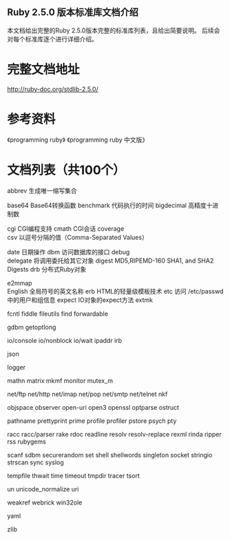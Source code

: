 Ruby 2.5.0 版本标准库文档介绍
------------------------------------------

本文档给出完整的Ruby 2.5.0版本完整的标准库列表，且给出简要说明。
后续会对每个标准库逐个进行详细介绍。

# 完整文档地址
http://ruby-doc.org/stdlib-2.5.0/

# 参考资料
《programming ruby》
《programming ruby 中文版》

# 文档列表（共100个）
abbrev     生成唯一缩写集合

base64     Base64转换函数
benchmark  代码执行的时间
bigdecimal 高精度十进制数

cgi        CGI编程支持
cmath      CGI会话
coverage   
csv        以逗号分隔的值（Comma-Separated Values）

date       日期操作
dbm        访问数据库的接口
debug      
delegate   将调用委托给其它对象
digest     MD5,RIPEMD-160 SHA1, and SHA2 Digests
drb        分布式Ruby对象

e2mmap     
English    全局符号的英文名称
erb        HTML的轻量级模板技术
etc        访问 /etc/passwd 中的用户和组信息
expect     IO对象的expect方法
extmk

fcntl
fiddle
fileutils
find
forwardable

gdbm
getoptlong

io/console
io/nonblock
io/wait
ipaddr
irb

json

logger

mathn
matrix
mkmf
monitor
mutex_m

net/ftp
net/http
net/imap
net/pop
net/smtp
net/telnet
nkf

objspace
observer
open-uri
open3
openssl
optparse
ostruct

pathname
prettyprint
prime
profile
profiler
pstore
psych
pty

racc
racc/parser
rake
rdoc
readline
resolv
resolv-replace
rexml
rinda
ripper
rss
rubygems

scanf
sdbm
securerandom
set
shell
shellwords
singleton
socket
stringio
strscan
sync
syslog

tempfile
thwait
time
timeout
tmpdir
tracer
tsort

un
unicode_normalize
uri

weakref
webrick
win32ole

yaml

zlib
